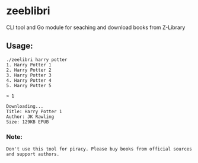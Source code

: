 # zeeblibri

CLI tool and Go module for seaching and download books from Z-Library


## Usage:
```
./zeelibri harry potter 
1. Harry Potter 1
2. Harry Potter 2
3. Harry Potter 3
4. Harry Potter 4
5. Harry Potter 5

> 1

Downloading...
Title: Harry Potter 1
Author: JK Rawling
Size: 129KB EPUB

```


### Note:

```
Don't use this tool for piracy. Please buy books from official sources and support authors.
```
